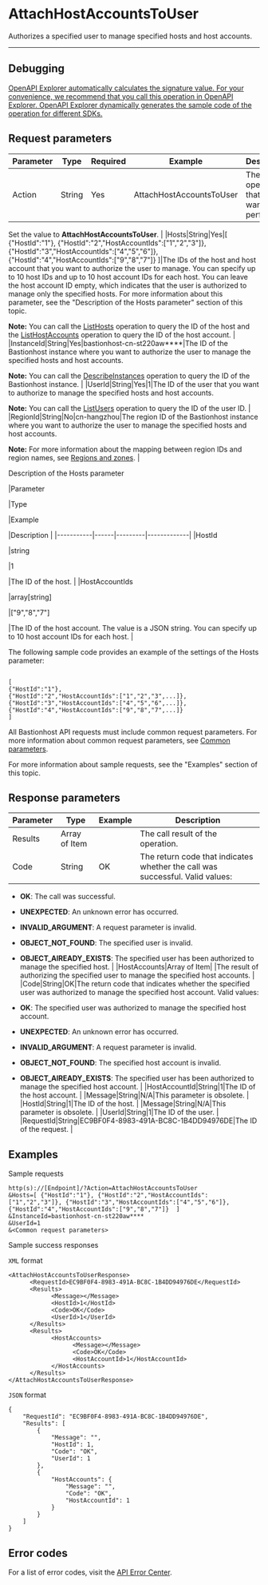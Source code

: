 # AttachHostAccountsToUser

Authorizes a specified user to manage specified hosts and host accounts.

****

## Debugging

[OpenAPI Explorer automatically calculates the signature value. For your convenience, we recommend that you call this operation in OpenAPI Explorer. OpenAPI Explorer dynamically generates the sample code of the operation for different SDKs.](https://api.aliyun.com/#product=Yundun-bastionhost&api=AttachHostAccountsToUser&type=RPC&version=2019-12-09)

## Request parameters

|Parameter|Type|Required|Example|Description|
|---------|----|--------|-------|-----------|
|Action|String|Yes|AttachHostAccountsToUser|The operation that you want to perform.

 Set the value to **AttachHostAccountsToUser**. |
|Hosts|String|Yes|\[ \{"HostId":"1"\}, \{"HostId":"2","HostAccountIds":\["1","2","3"\]\}, \{"HostId":"3","HostAccountIds":\["4","5","6"\]\}, \{"HostId":"4","HostAccountIds":\["9","8","7"\]\} \]|The IDs of the host and host account that you want to authorize the user to manage. You can specify up to 10 host IDs and up to 10 host account IDs for each host. You can leave the host account ID empty, which indicates that the user is authorized to manage only the specified hosts. For more information about this parameter, see the "Description of the Hosts parameter" section of this topic.

 **Note:** You can call the [ListHosts](~~200665~~) operation to query the ID of the host and the [ListHostAccounts](~~204372~~) operation to query the ID of the host account. |
|InstanceId|String|Yes|bastionhost-cn-st220aw\*\*\*\*|The ID of the Bastionhost instance where you want to authorize the user to manage the specified hosts and host accounts.

 **Note:** You can call the [DescribeInstances](~~153281~~) operation to query the ID of the Bastionhost instance. |
|UserId|String|Yes|1|The ID of the user that you want to authorize to manage the specified hosts and host accounts.

 **Note:** You can call the [ListUsers](~~204522~~) operation to query the ID of the user ID. |
|RegionId|String|No|cn-hangzhou|The region ID of the Bastionhost instance where you want to authorize the user to manage the specified hosts and host accounts.

 **Note:** For more information about the mapping between region IDs and region names, see [Regions and zones](~~40654~~). |

Description of the Hosts parameter

|Parameter

|Type

|Example

|Description |
|-----------|------|---------|-------------|
|HostId

|string

|1

|The ID of the host. |
|HostAccountIds

|array\[string\]

|\["9","8","7"\]

|The ID of the host account. The value is a JSON string. You can specify up to 10 host account IDs for each host. |

The following sample code provides an example of the settings of the Hosts parameter:

```

[
{"HostId":"1"},
{"HostId":"2","HostAccountIds":["1","2","3",...]},
{"HostId":"3","HostAccountIds":["4","5","6",...]},
{"HostId":"4","HostAccountIds":["9","8","7",...]}
]
```

All Bastionhost API requests must include common request parameters. For more information about common request parameters, see [Common parameters](~~148139~~).

For more information about sample requests, see the "Examples" section of this topic.

## Response parameters

|Parameter|Type|Example|Description|
|---------|----|-------|-----------|
|Results|Array of Item| |The call result of the operation. |
|Code|String|OK|The return code that indicates whether the call was successful. Valid values:

 -   **OK**: The call was successful.
-   **UNEXPECTED**: An unknown error has occurred.
-   **INVALID\_ARGUMENT**: A request parameter is invalid.
-   **OBJECT\_NOT\_FOUND**: The specified user is invalid.
-   **OBJECT\_AlREADY\_EXISTS**: The specified user has been authorized to manage the specified host. |
|HostAccounts|Array of Item| |The result of authorizing the specified user to manage the specified host accounts. |
|Code|String|OK|The return code that indicates whether the specified user was authorized to manage the specified host account. Valid values:

 -   **OK**: The specified user was authorized to manage the specified host account.
-   **UNEXPECTED**: An unknown error has occurred.
-   **INVALID\_ARGUMENT**: A request parameter is invalid.
-   **OBJECT\_NOT\_FOUND**: The specified host account is invalid.
-   **OBJECT\_AlREADY\_EXISTS**: The specified user has been authorized to manage the specified host account. |
|HostAccountId|String|1|The ID of the host account. |
|Message|String|N/A|This parameter is obsolete. |
|HostId|String|1|The ID of the host. |
|Message|String|N/A|This parameter is obsolete. |
|UserId|String|1|The ID of the user. |
|RequestId|String|EC9BF0F4-8983-491A-BC8C-1B4DD94976DE|The ID of the request. |

## Examples

Sample requests

```
http(s)://[Endpoint]/?Action=AttachHostAccountsToUser
&Hosts=[ {"HostId":"1"}, {"HostId":"2","HostAccountIds":["1","2","3"]}, {"HostId":"3","HostAccountIds":["4","5","6"]}, {"HostId":"4","HostAccountIds":["9","8","7"]}  ]
&InstanceId=bastionhost-cn-st220aw****
&UserId=1
&<Common request parameters>
```

Sample success responses

`XML` format

```
<AttachHostAccountsToUserResponse>
      <RequestId>EC9BF0F4-8983-491A-BC8C-1B4DD94976DE</RequestId>
      <Results>
            <Message></Message>
            <HostId>1</HostId>
            <Code>OK</Code>
            <UserId>1</UserId>
      </Results>
      <Results>
            <HostAccounts>
                  <Message></Message>
                  <Code>OK</Code>
                  <HostAccountId>1</HostAccountId>
            </HostAccounts>
      </Results>
</AttachHostAccountsToUserResponse>
```

`JSON` format

```
{
    "RequestId": "EC9BF0F4-8983-491A-BC8C-1B4DD94976DE",
    "Results": [
        {
            "Message": "",
            "HostId": 1,
            "Code": "OK",
            "UserId": 1
        },
        {
            "HostAccounts": {
                "Message": "",
                "Code": "OK",
                "HostAccountId": 1
            }
        }
    ]
}
```

## Error codes

For a list of error codes, visit the [API Error Center](https://error-center.alibabacloud.com/status/product/Yundun-bastionhost).

